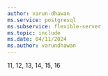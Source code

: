 ```yaml
---
author: varun-dhawan
ms.service: postgresql
ms.subservice: flexible-server
ms.topic: include
ms.date: 04/11/2024
ms.author: varundhawan
---
```

11, 12, 13, 14, 15, 16

